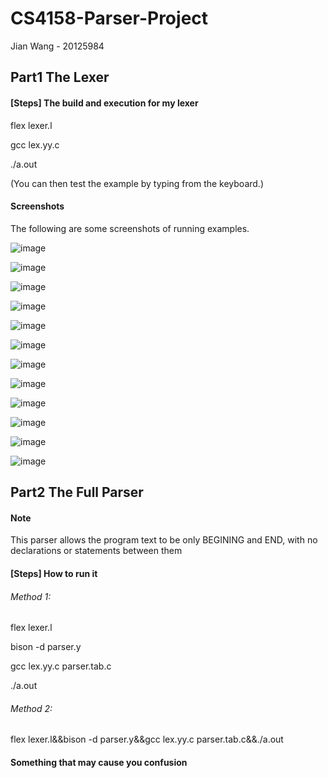 # CS4158-Parser-Project

Jian Wang - 20125984

## Part1 The Lexer
#### [Steps] The build and execution for my lexer

flex lexer.l

gcc lex.yy.c

./a.out

(You can then test the example by typing from the keyboard.)


#### Screenshots
The following are some screenshots of running examples.

![image](https://user-images.githubusercontent.com/43991412/159789581-84bf37da-7a04-4a72-8775-202171cbb1c9.png)

![image](https://user-images.githubusercontent.com/43991412/159789621-3b177b3c-ded9-4c2f-bb35-768916825704.png)

![image](https://user-images.githubusercontent.com/43991412/159789698-0365a511-4e6f-45e3-9459-4b849a77e7e4.png)

![image](https://user-images.githubusercontent.com/43991412/159789755-5db67bc7-e1de-4959-9357-9dc9da04f4f6.png)

![image](https://user-images.githubusercontent.com/43991412/159789795-f330724c-988b-4436-b124-a8e1a920910c.png)

![image](https://user-images.githubusercontent.com/43991412/159789821-2fcdc6ec-c79e-4b9a-aa7b-2b4d945424e0.png)

![image](https://user-images.githubusercontent.com/43991412/159789851-a610a57a-f611-4894-8397-86b7e5883789.png)

![image](https://user-images.githubusercontent.com/43991412/159789887-0ac75d54-466f-4797-be9f-3622f0516b68.png)

![image](https://user-images.githubusercontent.com/43991412/159789928-d0e792b3-3eb4-42fd-8f71-6fcc53e72cb1.png)

![image](https://user-images.githubusercontent.com/43991412/159789945-330c01ec-b782-4bbb-b816-e3b562e47874.png)

![image](https://user-images.githubusercontent.com/43991412/159789966-d548be8f-ec41-4e40-930e-99075b5d04e2.png)

![image](https://user-images.githubusercontent.com/43991412/159790013-7a138833-0e60-4962-9dc1-1fa89182f1ac.png)


## Part2 The Full Parser
#### Note
This parser allows the program text to be only BEGINING and END, with no declarations or statements between them

#### [Steps] How to run it
###### Method 1:

flex lexer.l

bison -d parser.y

gcc lex.yy.c parser.tab.c

./a.out

###### Method 2:

flex lexer.l&&bison -d parser.y&&gcc lex.yy.c parser.tab.c&&./a.out

#### Something that may cause you confusion

